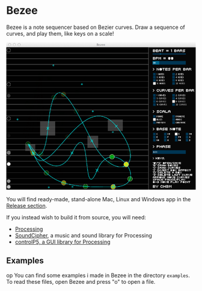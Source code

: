 Bezee
=========

Bezee is a note sequencer based on Bezier curves. Draw a sequence of curves,
and play them, like keys on a scale!

![Screenshot](screenshot.png)

You will find ready-made, stand-alone Mac, Linux and Windows app in the [Release
section](../../releases/).

If you instead wish to build it from source, you will need:

* [Processing](https://processing.org/)
* [SoundCipher](http://explodingart.com/soundcipher/), a music and sound library for Processing
* [controlP5, a GUI library for Processing](http://www.sojamo.de/libraries/controlP5/)

Examples
--------
op
You can find some examples i made in Bezee in the directory `examples`. To read
these files, open Bezee and press "o" to open a file.
